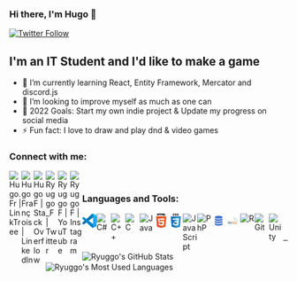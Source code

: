 ### Hi there, I'm Hugo 👋

[![Twitter Follow](https://img.shields.io/twitter/follow/Ryuggo_f?color=1DA1F2&logo=twitter&style=for-the-badge)][twitter]

## I'm an IT Student and I'd like to make a game

- 🌱 I’m currently learning React, Entity Framework, Mercator and discord.js
- 👯 I’m looking to improve myself as much as one can
- 🥅 2022 Goals: Start my own indie project & Update my progress on social media
- ⚡ Fun fact: I love to draw and play dnd & video games

### Connect with me:

[<img align="left" alt="Hugo.Fr | LinkTree" width="22px" src="https://cdn.worldvectorlogo.com/logos/linktree-2.svg" />][linktree]
[<img align="left" alt="HugoFrançois | LinkedIn" width="22px" src="https://cdn.worldvectorlogo.com/logos/linkedin-icon-2.svg" />][linkedin]
[<img align="left" alt="Hugo F | Stack Overflow" width="22px" src="https://cdn.worldvectorlogo.com/logos/stack-overflow.svg" />][stack]

[<img align="left" alt="Ryuggo_F | Twitter" width="22px" src="https://cdn.worldvectorlogo.com/logos/twitter-3.svg" />][twitter]
[<img align="left" alt="Ryuggo F | YouTube" width="22px" src="https://cdn.worldvectorlogo.com/logos/youtube-icon.svg" />][youtube]
[<img align="left" alt="Ryuggo F | Instagram" width="22px" src="https://cdn.worldvectorlogo.com/logos/instagram-2016-6.svg" />][instagram]


<br />

### Languages and Tools:

<img align="left" alt="Visual Studio Code" width="26px" src="https://raw.githubusercontent.com/github/explore/80688e429a7d4ef2fca1e82350fe8e3517d3494d/topics/visual-studio-code/visual-studio-code.png" />

<img align="left" alt="C#" width="26px" src="https://raw.githubusercontent.com/jmnote/z-icons/master/svg/csharp.svg" />
<img align="left" alt="C++" width="26px" src="https://raw.githubusercontent.com/jmnote/z-icons/master/svg/cpp.svg" />
<img align="left" alt="C" width="26px" src="https://raw.githubusercontent.com/jmnote/z-icons/master/svg/c.svg" />
<img align="left" alt="Java" width="26px" src="https://raw.githubusercontent.com/jmnote/z-icons/master/svg/java.svg" />

<img align="left" alt="HTML5" width="26px" src="https://raw.githubusercontent.com/github/explore/80688e429a7d4ef2fca1e82350fe8e3517d3494d/topics/html/html.png" />
<img align="left" alt="CSS3" width="26px" src="https://raw.githubusercontent.com/github/explore/80688e429a7d4ef2fca1e82350fe8e3517d3494d/topics/css/css.png" />
<img align="left" alt="JavaScript" width="26px" src="https://raw.githubusercontent.com/jmnote/z-icons/master/svg/javascript.svg" />
<img align="left" alt="PhP" width="26px" src="https://raw.githubusercontent.com/jmnote/z-icons/master/svg/php.svg" />

<img align="left" alt="SQL" width="26px" src="https://raw.githubusercontent.com/github/explore/80688e429a7d4ef2fca1e82350fe8e3517d3494d/topics/sql/sql.png" />
<img align="left" alt="MySQL" width="26px" src="https://raw.githubusercontent.com/github/explore/80688e429a7d4ef2fca1e82350fe8e3517d3494d/topics/mysql/mysql.png" />

<img align="left" alt="R" width="26px" src="https://raw.githubusercontent.com/jmnote/z-icons/master/svg/r.svg" />

<img align="left" alt="Git" width="26px" src="https://raw.githubusercontent.com/jmnote/z-icons/master/svg/git.svg" />

<img align="left" alt="Unity" width="26px" src="https://cdn.worldvectorlogo.com/logos/unity-69.svg" />

<br />
<br />
<!--
---

### 📕 Latest Blog Posts
<!-- BLOG-POST-LIST:START -->
<!-- BLOG-POST-LIST:END -->

---

<img align="center" alt="Ryuggo's GitHub Stats" src="https://github-readme-stats.vercel.app/api?username=Ryuggo&show_icons=true&hide_border=true&e&theme=dark" />
<!-- <img align="center" alt="Ryuggo's GitHub Stats" src="https://github-readme-stats.vercel.app/api?username=Ryuggo&show_icons=true&hide_border=true&e&bg_color=30,e96443,904e95" /> -->

<img align="center" alt="Ryuggo's Most Used Languages" src="https://github-readme-stats.vercel.app/api/top-langs/?username=anuraghazra&layout=compact&hide_border=true&theme=dark" />

[linktree]: https://linktr.ee/Hugo.Fr
[linkedin]: https://www.linkedin.com/in/hugofrançois
[twitter]: https://twitter.com/intent/user?screen_name=Ryuggo_F
[youtube]: https://www.youtube.com/channel/UCa_BvcA2FjNwPDM2MJb5muA
[instagram]: https://instagram.com/
[stack]: https://stackoverflow.com/users/17664450/hugo-fr
